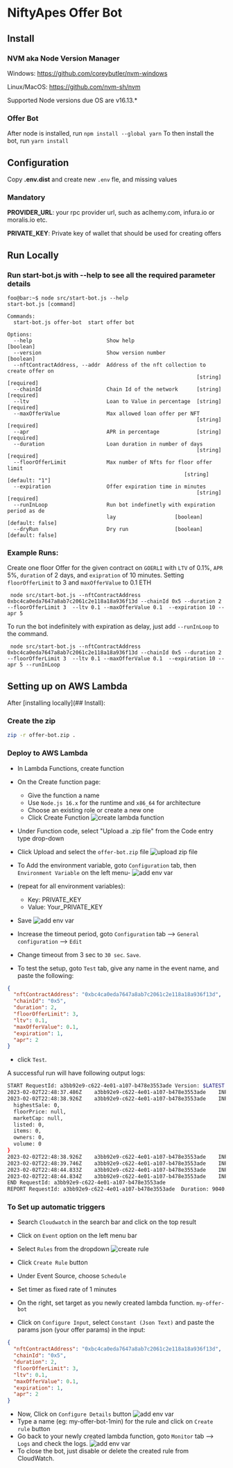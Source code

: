 # NiftyApes Offer Bot

## Install
### NVM aka Node Version Manager
Windows: https://github.com/coreybutler/nvm-windows

Linux/MacOS: https://github.com/nvm-sh/nvm

Supported Node versions due OS are v16.13.*
### Offer Bot
After node is installed, run `npm install --global yarn`
To then install the bot, run `yarn install`
## Configuration
Copy **.env.dist** and create new `.env` fle, and missing values

### Mandatory

**PROVIDER_URL**: your rpc provider url, such as aclhemy.com, infura.io or moralis.io etc.

**PRIVATE_KEY**: Private key of wallet that should be used for creating offers

## Run Locally
### Run start-bot.js with --help to see all the required parameter details
```console
foo@bar:~$ node src/start-bot.js --help
start-bot.js [command]

Commands:
  start-bot.js offer-bot  start offer bot

Options:
  --help                        Show help                              [boolean]
  --version                     Show version number                    [boolean]
  --nftContractAddress, --addr  Address of the nft collection to create offer on
                                                             [string] [required]
  --chainId                     Chain Id of the network      [string] [required]
  --ltv                         Loan to Value in percentage  [string] [required]
  --maxOfferValue               Max allowed loan offer per NFT
                                                             [string] [required]
  --apr                         APR in percentage            [string] [required]
  --duration                    Loan duration in number of days
                                                             [string] [required]
  --floorOfferLimit             Max number of Nfts for floor offer limit
                                                         [string] [default: "1"]
  --expiration                  Offer expiration time in minutes
                                                             [string] [required]
  --runInLoop                   Run bot indefinetly with expiration period as de
                                lay                   [boolean] [default: false]
  --dryRun                      Dry run               [boolean] [default: false]
```

### Example Runs: 
Create one floor Offer for the given contract on `GOERLI` with `LTV` of 0.1%, `APR` 5%, `duration` of 2 days, and `exipration` of 10 minutes. Setting `floorOfferLimit` to 3 and `maxOfferValue` to 0.1 ETH
```shell
 node src/start-bot.js --nftContractAddress 0xbc4ca0eda7647a8ab7c2061c2e118a18a936f13d --chainId 0x5 --duration 2 --floorOfferLimit 3  --ltv 0.1 --maxOfferValue 0.1  --expiration 10 --apr 5
```

To run the bot indefinitely with expiration as delay, just add `--runInLoop` to the command.
```shell
 node src/start-bot.js --nftContractAddress 0xbc4ca0eda7647a8ab7c2061c2e118a18a936f13d --chainId 0x5 --duration 2 --floorOfferLimit 3  --ltv 0.1 --maxOfferValue 0.1  --expiration 10 --apr 5 --runInLoop
```


## Setting up on AWS Lambda
After [installing locally](## Install):

### Create the zip

```bash
zip -r offer-bot.zip .
```

### Deploy to AWS Lambda

- In Lambda Functions, create function
- On the Create function page:
  - Give the function a name
  - Use `Node.js 16.x` for the runtime and `x86_64` for architecture
  - Choose an existing role or create a new one
  - Click Create Function
![create lambda function](./img/1.png)

- Under Function code, select "Upload a .zip file" from the Code entry type drop-down
- Click Upload and select the `offer-bot.zip` file
![upload zip file](./img/2.png)

- To Add the environment variable, goto `Configuration` tab, then `Environment Variable` on the left menu-
![add env var](./img/3.png)

- (repeat for all environment variables):
  - Key: PRIVATE_KEY
  - Value: Your_PRIVATE_KEY
- Save
![add env var](./img/5.png)

- Increase the timeout period, goto `Configuration` tab --> `General configuration` --> `Edit`
- Change timeout from 3 sec to `30 sec`. `Save`.

- To test the setup, goto `Test` tab, give any name in the event name, and paste the following:
```json
{
  "nftContractAddress": "0xbc4ca0eda7647a8ab7c2061c2e118a18a936f13d",
  "chainId": "0x5",
  "duration": 2,
  "floorOfferLimit": 3,
  "ltv": 0.1,
  "maxOfferValue": 0.1,
  "expiration": 1,
  "apr": 2
}
```
 - click `Test`.

A successful run will have following output logs:
```bash
START RequestId: a3bb92e9-c622-4e01-a107-b478e3553ade Version: $LATEST
2023-02-02T22:48:37.486Z	a3bb92e9-c622-4e01-a107-b478e3553ade	INFO	2023-02-02T22:48:37.485Z requesting rarible for floorPrice..
2023-02-02T22:48:38.926Z	a3bb92e9-c622-4e01-a107-b478e3553ade	INFO	{
  highestSale: 0,
  floorPrice: null,
  marketCap: null,
  listed: 0,
  items: 0,
  owners: 0,
  volume: 0
}
2023-02-02T22:48:38.926Z	a3bb92e9-c622-4e01-a107-b478e3553ade	INFO	2023-02-02T22:48:38.926Z starting offer creation..
2023-02-02T22:48:39.746Z	a3bb92e9-c622-4e01-a107-b478e3553ade	INFO	2023-02-02T22:48:39.746Z requesting NiftyApes API to save the created offer...
2023-02-02T22:48:44.833Z	a3bb92e9-c622-4e01-a107-b478e3553ade	INFO	2023-02-02T22:48:44.833Z save offer request completed.
2023-02-02T22:48:44.834Z	a3bb92e9-c622-4e01-a107-b478e3553ade	INFO	2023-02-02T22:48:44.833Z new offer created. { offerValue: '0.000000000000000000' }
END RequestId: a3bb92e9-c622-4e01-a107-b478e3553ade
REPORT RequestId: a3bb92e9-c622-4e01-a107-b478e3553ade	Duration: 9040.03 ms	Billed Duration: 9041 ms	Memory Size: 128 MB	Max Memory Used: 100 MB	Init Duration: 586.74 m
```


### To Set up automatic triggers

- Search `Cloudwatch` in the search bar and click on the top result
- Click on `Event` option on the left menu bar
- Select `Rules` from the dropdown
![create rule](./img/6.png)

- Click `Create Rule` button
- Under Event Source, choose `Schedule`
- Set timer as fixed rate of 1 minutes
- On the right, set target as you newly created lambda function. `my-offer-bot`
- Click on `Configure Input`, select `Constant (Json Text)` and paste the params json (your offer params) in the input:
```json
{
  "nftContractAddress": "0xbc4ca0eda7647a8ab7c2061c2e118a18a936f13d",
  "chainId": "0x5",
  "duration": 2,
  "floorOfferLimit": 3,
  "ltv": 0.1,
  "maxOfferValue": 0.1,
  "expiration": 1,
  "apr": 2
}
```
- Now, Click on `Configure Details` button
![add env var](./img/7.png)
- Type a name (eg: my-offer-bot-1min) for the rule and click on `Create rule` button
- Go back to your newly created lambda function, goto `Monitor` tab --> `Logs` and check the logs.
![add env var](./img/8.png)
- To close the bot, just disable or delete the created rule from CloudWatch.